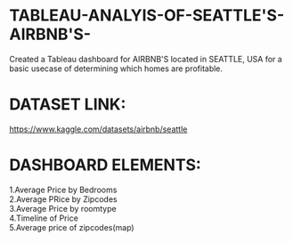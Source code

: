 # TABLEAU-ANALYIS-OF-SEATTLE'S-AIRBNB'S-
Created a Tableau dashboard for AIRBNB'S located in  SEATTLE, USA  for a basic usecase of determining which homes are profitable.
# DATASET LINK:<br>
https://www.kaggle.com/datasets/airbnb/seattle
# DASHBOARD ELEMENTS:
1.Average Price by Bedrooms<br>
2.Average PRice by Zipcodes<br>
3.Average Price by roomtype<br>
4.Timeline of Price<br>
5.Average price of zipcodes(map)<br>
